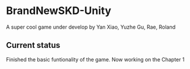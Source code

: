 # BrandNewSKD-Unity
A super cool game under develop by Yan Xiao, Yuzhe Gu, Rae, Roland

## Current status
Finished the basic funtionality of the game. Now working on the Chapter 1
